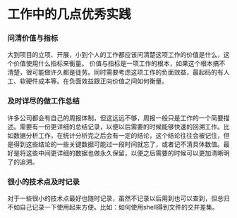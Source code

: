 工作中的几点优秀实践
====
### 问清价值与指标
大到项目的立项、开展，小到个人的工作都应该问清楚这项工作的价值是什么，这个价值使用什么指标来衡量。
价值与指标是一项工作的根本，如果这个根本搞不清楚，很可能做许久都是徒劳。同时需要考虑这项工作的负面效益，最起码的有人工、软硬件成本等。在负面效益跟正向价值之间如何衡量。

### 及时详尽的做工作总结
许多公司都会有自己的周报体制，但这远远不够，周报一般只是工作的一个简要描述。需要有一份更详细的总结记录，以便以后需要的时候能够快速的回溯工作。比如数据分析工作，在统计分析完之后会有一定的结论，这个结论往往会被记住，但是得到这些结论的一些关键数据可能过一段时间就忘了，或者记不清具体数值。最好是将这些中间更详细的数据也做永久保留，以便之后需要的时候可以更加清晰明了的追溯。

### 很小的技术点及时记录
对于一些很小的技术点最好也随时记录，虽然不记录以后用到也可以查到，但总归不如自己记录一下使用起来方便。比如：如何使用shell得到文件的交并差集。
